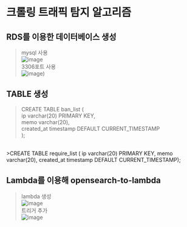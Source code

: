 # 크롤링 트래픽 탐지 알고리즘
## RDS를 이용한 데이터베이스 생성 
>mysql 사용<br>
>![image](https://github.com/DEU-hanium/detect_crawling/assets/113816822/211730a8-036a-406d-a8cc-66a0ed5d4cf2)<br>
>3306포트 사용 <br>
>![image](https://github.com/DEU-hanium/detect_crawling/assets/113816822/2f9b5601-ee8d-4c8f-a4df-6accbd562d05))<br>
## TABLE 생성 
>CREATE TABLE ban_list ( <br>
  ip varchar(20) PRIMARY KEY,<br>
  memo varchar(20),<br>
  created_at timestamp DEFAULT CURRENT_TIMESTAMP<br>
);
<br>
>CREATE TABLE require_list (
    ip varchar(20) PRIMARY KEY,
    memo varchar(20),
    created_at timestamp DEFAULT CURRENT_TIMESTAMP);<br>

## Lambda를 이용해 opensearch-to-lambda
>lambda 생성<br> 
>![image](https://github.com/DEU-hanium/detect_crawling/assets/113816822/244e725e-a6e1-43c4-9aed-588993af702e)<br>
>트리거 추가<br> 
>![image](https://github.com/DEU-hanium/detect_crawling/assets/113816822/82539bd8-1255-46bf-8a7d-62429931e8d8)<br> 

